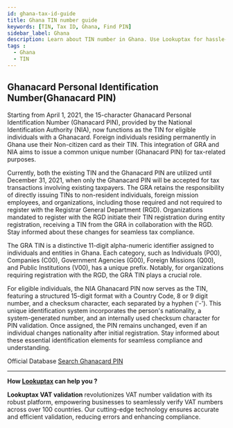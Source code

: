 ```yaml
---
id: ghana-tax-id-guide
title: Ghana TIN number guide
keywords: [TIN, Tax ID, Ghana, Find PIN]
sidebar_label: Ghana
description: Learn about TIN number in Ghana. Use Lookuptax for hassle-free tax id validation in Ghana and other 100+ countries
tags : 
  - Ghana
  - TIN
---
```


## Ghanacard Personal Identification Number(Ghanacard PIN)


Starting from April 1, 2021, the 15-character Ghanacard Personal Identification Number (Ghanacard PIN), provided by the National Identification Authority (NIA), now functions as the TIN for eligible individuals with a Ghanacard. Foreign individuals residing permanently in Ghana use their Non-citizen card as their TIN. This integration of GRA and NIA aims to issue a common unique number (Ghanacard PIN) for tax-related purposes. 

Currently, both the existing TIN and the Ghanacard PIN are utilized until December 31, 2021, when only the Ghanacard PIN will be accepted for tax transactions involving existing taxpayers. The GRA retains the responsibility of directly issuing TINs to non-resident individuals, foreign mission employees, and organizations, including those required and not required to register with the Registrar General Department (RGD). Organizations mandated to register with the RGD initiate their TIN registration during entity registration, receiving a TIN from the GRA in collaboration with the RGD. Stay informed about these changes for seamless tax compliance.

The GRA TIN is a distinctive 11-digit alpha-numeric identifier assigned to individuals and entities in Ghana. Each category, such as Individuals (P00), Companies (C00), Government Agencies (G00), Foreign Missions (Q00), and Public Institutions (V00), has a unique prefix. Notably, for organizations requiring registration with the RGD, the GRA TIN plays a crucial role.

For eligible individuals, the NIA Ghanacard PIN now serves as the TIN, featuring a structured 15-digit format with a Country Code, 8 or 9 digit number, and a checksum character, each separated by a hyphen ('-'). This unique identification system incorporates the person's nationality, a system-generated number, and an internally used checksum character for PIN validation. Once assigned, the PIN remains unchanged, even if an individual changes nationality after initial registration. Stay informed about these essential identification elements for seamless compliance and understanding.

Official Database [Search Ghanacard PIN](https://gra.gov.gh/online-tools/verify-tin/)

----
**How [Lookuptax](https://lookuptax.com/) can help you ?**

**Lookuptax VAT validation** revolutionizes VAT number validation with its robust platform, empowering businesses to seamlessly verify VAT numbers across over 100 countries. Our cutting-edge technology ensures accurate and efficient validation, reducing errors and enhancing compliance.
